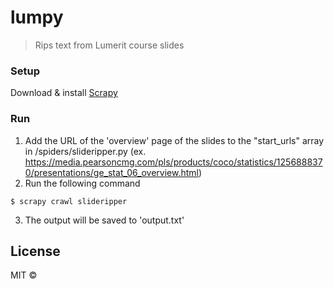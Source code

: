 # lumpy

> Rips text from Lumerit course slides

### Setup

Download & install [Scrapy](https://doc.scrapy.org/en/latest/intro/install.html)

### Run

1. Add the URL of the 'overview' page of the slides to the "start_urls" array in /spiders/slideripper.py (ex. https://media.pearsoncmg.com/pls/products/coco/statistics/1256888370/presentations/ge_stat_06_overview.html)
2. Run the following command
```
$ scrapy crawl slideripper
```
3. The output will be saved to 'output.txt'

## License

MIT © [](https://twitter.com/deadsl0th)
